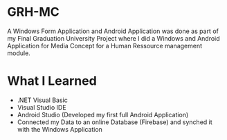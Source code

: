# GRH-MC

A Windows Form Application and Android Application was done as part of my Final Graduation University Project where I did a Windows and Android Application for Media Concept for a Human Ressource management module.


# What I Learned

* .NET Visual Basic
* Visual Studio IDE
* Android Studio (Developed my first full Android Application)
* Connected my Data to an online Database (Firebase) and synched it with the Windows Application


